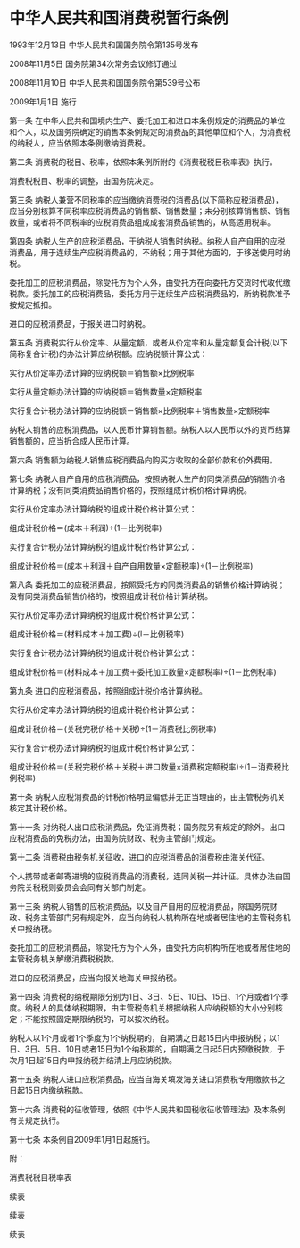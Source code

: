 # 中华人民共和国消费税暂行条例

1993年12月13日 中华人民共和国国务院令第135号发布　

2008年11月5日 国务院第34次常务会议修订通过

2008年11月10日 中华人民共和国国务院令第539号公布

2009年1月1日 施行



第一条 在中华人民共和国境内生产、委托加工和进口本条例规定的消费品的单位和个人，以及国务院确定的销售本条例规定的消费品的其他单位和个人，为消费税的纳税人，应当依照本条例缴纳消费税。

第二条 消费税的税目、税率，依照本条例所附的《消费税税目税率表》执行。

消费税税目、税率的调整，由国务院决定。

第三条 纳税人兼营不同税率的应当缴纳消费税的消费品(以下简称应税消费品)，应当分别核算不同税率应税消费品的销售额、销售数量；未分别核算销售额、销售数量，或者将不同税率的应税消费品组成成套消费品销售的，从高适用税率。

第四条 纳税人生产的应税消费品，于纳税人销售时纳税。纳税人自产自用的应税消费品，用于连续生产应税消费品的，不纳税；用于其他方面的，于移送使用时纳税。

委托加工的应税消费品，除受托方为个人外，由受托方在向委托方交货时代收代缴税款。委托加工的应税消费品，委托方用于连续生产应税消费品的，所纳税款准予按规定抵扣。

进口的应税消费品，于报关进口时纳税。

第五条 消费税实行从价定率、从量定额，或者从价定率和从量定额复合计税(以下简称复合计税)的办法计算应纳税额。应纳税额计算公式：

实行从价定率办法计算的应纳税额＝销售额×比例税率

实行从量定额办法计算的应纳税额＝销售数量×定额税率

实行复合计税办法计算的应纳税额＝销售额×比例税率＋销售数量×定额税率

纳税人销售的应税消费品，以人民币计算销售额。纳税人以人民币以外的货币结算销售额的，应当折合成人民币计算。

第六条 销售额为纳税人销售应税消费品向购买方收取的全部价款和价外费用。

第七条 纳税人自产自用的应税消费品，按照纳税人生产的同类消费品的销售价格计算纳税；没有同类消费品销售价格的，按照组成计税价格计算纳税。

实行从价定率办法计算纳税的组成计税价格计算公式：

组成计税价格＝(成本＋利润)÷(1－比例税率)

实行复合计税办法计算纳税的组成计税价格计算公式：

组成计税价格＝(成本＋利润＋自产自用数量×定额税率)÷(1－比例税率)

第八条 委托加工的应税消费品，按照受托方的同类消费品的销售价格计算纳税；没有同类消费品销售价格的，按照组成计税价格计算纳税。

实行从价定率办法计算纳税的组成计税价格计算公式：

组成计税价格＝(材料成本＋加工费)÷(l－比例税率)

实行复合计税办法计算纳税的组成计税价格计算公式：

组成计税价格＝(材料成本＋加工费＋委托加工数量×定额税率)÷(1－比例税率)

第九条 进口的应税消费品，按照组成计税价格计算纳税。

实行从价定率办法计算纳税的组成计税价格计算公式：

组成计税价格＝(关税完税价格＋关税)÷(1－消费税比例税率)

实行复合计税办法计算纳税的组成计税价格计算公式：

组成计税价格＝(关税完税价格＋关税＋进口数量×消费税定额税率)÷(1－消费税比例税率)

第十条 纳税人应税消费品的计税价格明显偏低并无正当理由的，由主管税务机关核定其计税价格。

第十一条 对纳税人出口应税消费品，免征消费税；国务院另有规定的除外。出口应税消费品的免税办法，由国务院财政、税务主管部门规定。

第十二条 消费税由税务机关征收，进口的应税消费品的消费税由海关代征。

个人携带或者邮寄进境的应税消费品的消费税，连同关税一并计征。具体办法由国务院关税税则委员会会同有关部门制定。

第十三条 纳税人销售的应税消费品，以及自产自用的应税消费品，除国务院财政、税务主管部门另有规定外，应当向纳税人机构所在地或者居住地的主管税务机关申报纳税。

委托加工的应税消费品，除受托方为个人外，由受托方向机构所在地或者居住地的主管税务机关解缴消费税税款。

进口的应税消费品，应当向报关地海关申报纳税。

第十四条 消费税的纳税期限分别为1日、3日、5日、10日、15日、1个月或者1个季度。纳税人的具体纳税期限，由主管税务机关根据纳税人应纳税额的大小分别核定；不能按照固定期限纳税的，可以按次纳税。

纳税人以1个月或者1个季度为1个纳税期的，自期满之日起15日内申报纳税；以1日、3日、5日、10日或者15日为1个纳税期的，自期满之日起5日内预缴税款，于次月1日起15日内申报纳税并结清上月应纳税款。

第十五条 纳税人进口应税消费品，应当自海关填发海关进口消费税专用缴款书之日起15日内缴纳税款。

第十六条 消费税的征收管理，依照《中华人民共和国税收征收管理法》及本条例有关规定执行。

第十七条 本条例自2009年1月1日起施行。

附：

消费税税目税率表

续表

续表

续表